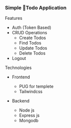 ### Simple 🧾Todo Application


Features
- Auth (Token Based)
- CRUD Operations 
    - Create Todos
    - Find Todos
    - Update Todos
    - Delete Todos
- Logout

Technologies
- Frontend
    - PUG for templete
    - Tailwindcss

- Backend
    - Node js
    - Express js
    - Mongodb
